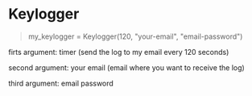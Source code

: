# Keylogger

> my_keylogger = Keylogger(120, "your-email", "email-password")

firts argument: timer (send the log to my email every 120 seconds)

second argument: your email (email where you want to receive the log)

third argument: email password

 
